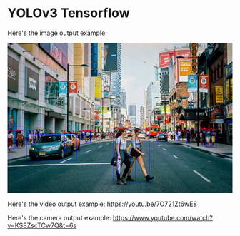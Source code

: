 # YOLOv3 Tensorflow

Here's the image output example:

![Detection Example](Image_detection.png)

Here's the video output example:
https://youtu.be/7O721Zt6wE8

Here's the camera output example:
https://www.youtube.com/watch?v=KS8ZscTCw7Q&t=6s